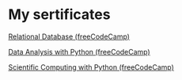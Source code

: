 # My sertificates

[Relational Database (freeCodeCamp)](https://github.com/ArtemKhadris/Relational-Database)

[Data Analysis with Python (freeCodeCamp)](https://github.com/ArtemKhadris/Data-Analysis-with-Python)

[Scientific Computing with Python (freeCodeCamp)](https://github.com/ArtemKhadris/Scientific-Computing-with-Python)
